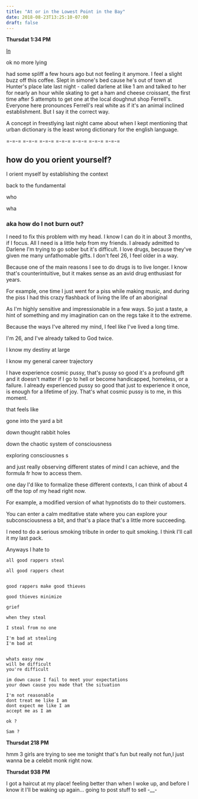 ```yaml
---
title: "At or in the Lowest Point in the Bay"
date: 2018-08-23T13:25:10-07:00
draft: false
---
```


**Thursdat 1:34 PM**

<a href="https://www.yelp.com/biz/coffee-bean-and-tea-leaf-san-jose">In</a>


ok no more lying

had some spliff a few hours ago but not feeling it anymore. I feel a slight buzz off this coffee. Slept in simone's bed cause he's out of town at Hunter's place late last night - called darlene at like 1 am and talked to her for nearly an hour while skating to get a ham and cheese croissant, the first time after 5 attempts to get one at the local doughnut shop Ferrell's. Everyone here pronounces Ferrell's real white as if it's an animal inclined establishment. But I say it the correct way.

A concept in freestlying last night came about when I kept mentioning that urban dictionary is the least wrong dictionary for the english language.

=-=-= =-=-= =-=-= =-=-= =-=-= =-=-= =-=-=
## how do you orient yourself?

I orient myself by establishing the context

back to the fundamental

who

wha

### aka how do I not burn out?

I need to fix this problem with my head. I know I can do it in about 3 months, if I focus. All I need is a little help from my friends. I already admitted to Darlene I'm trying to go sober but it's difficult. I love drugs, because they've given me many unfathomable gifts. I don't feel 26, I feel older in a way.

Because one of the main reasons I see to do drugs is to live longer. I know that's counterintuitive, but it makes sense as an avid drug enthusiast for years.

For example, one time I just went for a piss while making music, and during the piss I had this crazy flashback of living the life of an aboriginal


As I'm highly sensitive and impressionable in a few ways. So just a taste, a hint of something and my imagination can on the regs take it to the extreme.


Because the ways I've altered my mind, I feel like I've lived a long time.

I'm 26, and I've already talked to God twice.

I know my destiny at large

I know my general career trajectory

I have experience cosmic pussy, that's pussy so good it's a profound gift and it doesn't matter if I go to hell or become handicapped, homeless, or a failure. I already experienced pussy so good that just to experience it once, is enough for a lifetime of joy. That's what cosmic pussy is to me, in this moment.

that feels like

gone into the yard a bit

down thought rabbit holes

down the chaotic system of consciousness

exploring consciousnes s


and just really observing different states of mind I can achieve, and the formula fr how to access them.

one day I'd like to formalize these different contexts, I can think of about 4 off the top of my head right now.



For example, a modified version of what hypnotists do to their customers.

You can enter a calm meditative state where you can explore your subconsciousness a bit, and that's a place that's a little more succeeding.


I need to do a serious smoking tribute in order to quit smoking. I think I'll call it my last pack.


Anyways I hate to     



```
all good rappers steal

all good rappers cheat


good rappers make good thieves

good thieves minimize

grief

when they steal

I steal from no one

I'm bad at stealing
I'm bad at


whats easy now
will be difficult
you're difficult

im down cause I fail to meet your expectations
your down cause you made that the situation

I'm not reasonable
dont treat me like I am
dont expect me like I am
accept me as I am

ok ?

Sam ?

```

**Thursdat 218 PM**

hmm 3 girls are trying to see me tonight that's fun but really not fun,I just wanna be a celebit monk right now.

**Thursdat 938 PM**

I got a haircut at my place! feeling better than when I woke up, and before I know it I'll be waking up again... going to post stuff to sell -__-
